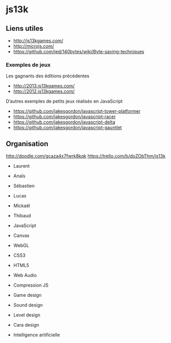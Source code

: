 js13k
=====

## Liens utiles

- http://js13kgames.com/
- http://microjs.com/
- https://github.com/jed/140bytes/wiki/Byte-saving-techniques

### Exemples de jeux

Les gagnants des éditions précédentes

+ http://2013.js13kgames.com/
+ http://2012.js13kgames.com/

D’autres exemples de petits jeux réalisés en JavaScript

+ https://github.com/jakesgordon/javascript-tower-platformer
+ https://github.com/jakesgordon/javascript-racer
+ https://github.com/jakesgordon/javascript-delta
+ https://github.com/jakesgordon/javascript-gauntlet

## Organisation

http://doodle.com/gcaza4x7fwrk8kqk
https://trello.com/b/doZObThm/js13k

- Laurent
- Anaïs
- Sébastien
- Lucas
- Mickaël
- Thibaud

- JavaScript
- Canvas
- WebGL
- CSS3
- HTML5
- Web Audio
- Compression JS
- Game design
- Sound design
- Level design
- Cara design
- Intelligence artificielle
